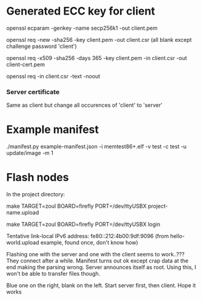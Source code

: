 # Generated ECC key for client

openssl ecparam -genkey -name secp256k1 -out client.pem

openssl req -new -sha256 -key client.pem -out client.csr (all blank except challenge password 'client')

openssl req -x509 -sha256 -days 365 -key client.pem -in client.csr -out client-cert.pem

openssl req -in client.csr -text -noout

### Server certificate

Same as client but change all occurences of 'client' to 'server'

# Example manifest

./manifest.py example-manifest.json -i memtest86+.elf -v test -c test -u update/image -m 1

# Flash nodes

In the project directory:

make TARGET=zoul BOARD=firefly PORT=/dev/ttyUSBX project-name.upload

make TARGET=zoul BOARD=firefly PORT=/dev/ttyUSBX login

Tentative link-local IPv6 address: fe80::212:4b00:9df:9096 (from hello-world.upload example, found once, don't know how)

Flashing one with the server and one with the client seems to work..??? They connect after a while. Manifest turns out ok except crap data at the end making the parsing wrong. Server announces itself as root. Using this, I won't be able to transfer files though. 

Blue one on the right, blank on the left. Start server first, then client. Hope it works